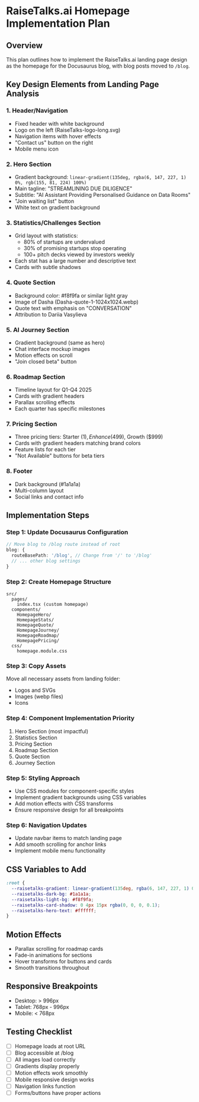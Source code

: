 # RaiseTalks.ai Homepage Implementation Plan

## Overview
This plan outlines how to implement the RaiseTalks.ai landing page design as the homepage for the Docusaurus blog, with blog posts moved to `/blog`.

## Key Design Elements from Landing Page Analysis

### 1. Header/Navigation
- Fixed header with white background
- Logo on the left (RaiseTalks-logo-long.svg)
- Navigation items with hover effects
- "Contact us" button on the right
- Mobile menu icon

### 2. Hero Section
- Gradient background: `linear-gradient(135deg, rgba(6, 147, 227, 1) 0%, rgb(155, 81, 224) 100%)`
- Main tagline: "STREAMLINING DUE DILIGENCE"
- Subtitle: "AI Assistant Providing Personalised Guidance on Data Rooms"
- "Join waiting list" button
- White text on gradient background

### 3. Statistics/Challenges Section
- Grid layout with statistics:
  - 80% of startups are undervalued
  - 30% of promising startups stop operating
  - 100+ pitch decks viewed by investors weekly
- Each stat has a large number and descriptive text
- Cards with subtle shadows

### 4. Quote Section
- Background color: #f8f9fa or similar light gray
- Image of Dasha (Dasha-quote-1-1024x1024.webp)
- Quote text with emphasis on "CONVERSATION"
- Attribution to Dariia Vasylieva

### 5. AI Journey Section
- Gradient background (same as hero)
- Chat interface mockup images
- Motion effects on scroll
- "Join closed beta" button

### 6. Roadmap Section
- Timeline layout for Q1-Q4 2025
- Cards with gradient headers
- Parallax scrolling effects
- Each quarter has specific milestones

### 7. Pricing Section
- Three pricing tiers: Starter ($1), Enhance ($499), Growth ($999)
- Cards with gradient headers matching brand colors
- Feature lists for each tier
- "Not Available" buttons for beta tiers

### 8. Footer
- Dark background (#1a1a1a)
- Multi-column layout
- Social links and contact info

## Implementation Steps

### Step 1: Update Docusaurus Configuration
```typescript
// Move blog to /blog route instead of root
blog: {
  routeBasePath: '/blog', // Change from '/' to '/blog'
  // ... other blog settings
}
```

### Step 2: Create Homepage Structure
```
src/
  pages/
    index.tsx (custom homepage)
  components/
    HomepageHero/
    HomepageStats/
    HomepageQuote/
    HomepageJourney/
    HomepageRoadmap/
    HomepagePricing/
  css/
    homepage.module.css
```

### Step 3: Copy Assets
Move all necessary assets from landing folder:
- Logos and SVGs
- Images (webp files)
- Icons

### Step 4: Component Implementation Priority
1. Hero Section (most impactful)
2. Statistics Section
3. Pricing Section
4. Roadmap Section
5. Quote Section
6. Journey Section

### Step 5: Styling Approach
- Use CSS modules for component-specific styles
- Implement gradient backgrounds using CSS variables
- Add motion effects with CSS transforms
- Ensure responsive design for all breakpoints

### Step 6: Navigation Updates
- Update navbar items to match landing page
- Add smooth scrolling for anchor links
- Implement mobile menu functionality

## CSS Variables to Add
```css
:root {
  --raisetalks-gradient: linear-gradient(135deg, rgba(6, 147, 227, 1) 0%, rgb(155, 81, 224) 100%);
  --raisetalks-dark-bg: #1a1a1a;
  --raisetalks-light-bg: #f8f9fa;
  --raisetalks-card-shadow: 0 4px 15px rgba(0, 0, 0, 0.1);
  --raisetalks-hero-text: #ffffff;
}
```

## Motion Effects
- Parallax scrolling for roadmap cards
- Fade-in animations for sections
- Hover transforms for buttons and cards
- Smooth transitions throughout

## Responsive Breakpoints
- Desktop: > 996px
- Tablet: 768px - 996px
- Mobile: < 768px

## Testing Checklist
- [ ] Homepage loads at root URL
- [ ] Blog accessible at /blog
- [ ] All images load correctly
- [ ] Gradients display properly
- [ ] Motion effects work smoothly
- [ ] Mobile responsive design works
- [ ] Navigation links function
- [ ] Forms/buttons have proper actions